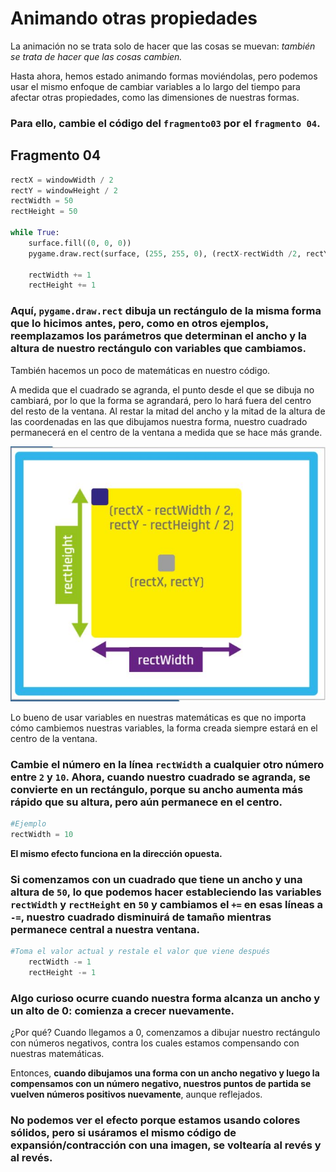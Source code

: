 # Animando otras propiedades

La animación no se trata solo de hacer que las cosas se muevan: *también se trata de hacer que las cosas cambien.* 

Hasta ahora, hemos estado animando formas moviéndolas, pero podemos usar el mismo enfoque de cambiar variables a lo largo del tiempo para afectar otras propiedades, como las dimensiones de nuestras formas. 

### Para ello, cambie el código del   `fragmento03` por el `fragmento 04`.

## Fragmento 04
```python
rectX = windowWidth / 2
rectY = windowHeight / 2
rectWidth = 50
rectHeight = 50

while True:
    surface.fill((0, 0, 0))
    pygame.draw.rect(surface, (255, 255, 0), (rectX-rectWidth /2, rectY-rectHeight /2, rectWidth, rectHeight))
    
    rectWidth += 1
    rectHeight += 1
```
### Aquí, `pygame.draw.rect` dibuja un rectángulo de la misma forma que lo hicimos antes, pero, como en otros ejemplos, reemplazamos los parámetros que determinan el ancho y la altura de nuestro rectángulo con variables que cambiamos.

También hacemos un poco de matemáticas en nuestro código. 

A medida que el cuadrado se agranda, el punto desde el que se dibuja no cambiará, por lo que la forma se agrandará, pero lo hará fuera del centro del resto de la ventana. Al restar la mitad del ancho y la mitad de la altura de las coordenadas en las que dibujamos nuestra forma, nuestro cuadrado permanecerá en el centro de la ventana a medida que se hace más grande. 

![](https://github.com/Ezzzzzzzzzzzzzz/Taller_PyG/blob/master/PracticasPyG/Practica2/Cap2.2.5.JPG)

Lo bueno de usar variables en nuestras matemáticas es que no importa cómo cambiemos nuestras variables, la forma creada siempre estará en el centro de la ventana. 

### Cambie el número en la línea `rectWidth` a cualquier otro número entre `2` y `10`. Ahora, cuando nuestro cuadrado se agranda, se convierte en un rectángulo, porque su ancho aumenta más rápido que su altura, pero aún permanece en el centro.

```python
#Ejemplo
rectWidth = 10
```

**El mismo efecto funciona en la dirección opuesta.**

### Si comenzamos con un cuadrado que tiene un ancho y una altura de `50`, lo que podemos hacer estableciendo las variables `rectWidth` y `rectHeight` en `50` y cambiamos el `+=` en esas líneas a `-=`, nuestro cuadrado disminuirá de tamaño mientras permanece central a nuestra ventana.

```python
#Toma el valor actual y restale el valor que viene después
    rectWidth -= 1
    rectHeight -= 1
```

### Algo curioso ocurre cuando nuestra forma alcanza un ancho y un alto de 0: comienza a crecer nuevamente. 

¿Por qué? Cuando llegamos a 0, comenzamos a dibujar nuestro rectángulo con números negativos, contra los cuales estamos compensando con nuestras matemáticas. 

Entonces, **cuando dibujamos una forma con un ancho negativo y luego la compensamos con un número negativo, nuestros puntos de partida se vuelven números positivos nuevamente**, aunque reflejados. 

### No podemos ver el efecto porque estamos usando colores sólidos, pero si usáramos el mismo código de expansión/contracción con una imagen, se voltearía al revés y al revés. 
<!--stackedit_data:
eyJoaXN0b3J5IjpbLTc0Nzg5Njc2OSwtMTczNTQ5NjkyNiwtNT
UxNTE0MTUyLC0xNzUzODM4MTczLC0xOTM5Mzk4OTc3LC0xMzAw
NTY5NDAyLDE2MTQ5NzIyNjEsODU5Njc1MzY5LC0yMDk5MDY1NT
Y4LC0yMDY0Njk2MjY5LDQ0MDI4NjQ3OSwtNTQ0NTM4MjIyLDI3
NjU3NDgxMiwyMDgzNDUxODEwLC0xMTgzODMyMjk0LC0xODc2MT
IzNzM4XX0=
-->